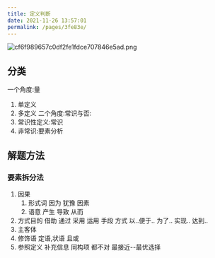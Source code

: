 ```yaml
---
title: 定义判断
date: 2021-11-26 13:57:01
permalink: /pages/3fe83e/
---
```

![cf6f989657c0df2fe1fdce707846e5ad.png](/JiangSuTest/_resources/cf6f989657c0df2fe1fdce707846e5ad.png)
## 分类
一个角度:量
1. 单定义
2. 多定义
二个角度:常识与否:
1. 常识性定义:常识
2. 非常识:要素分析
## 解题方法
### 要素拆分法
1. 因果
	1. 形式词 因为 犹豫 因素 
	2. 语意 产生 导致 从而
2. 方式目的 借助 通过 采用 运用 手段 方式 以..便于..  为了..  实现..  达到..
3. 主客体
4. 修饰语 定语,状语  且或
5. 参照定义 补充信息
同构项 都不对
最接近--最优选择